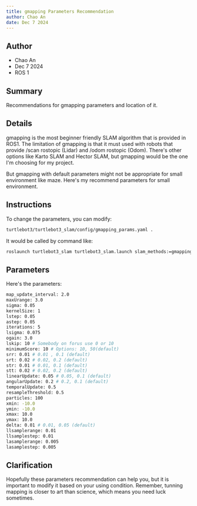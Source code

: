 ```yaml
---
title: gmapping Parameters Recommendation
author: Chao An
date: Dec 7 2024
---
```

## Author
* Chao An
* Dec 7 2024
* ROS 1

## Summary

Recommendations for gmapping parameters and location of it.

## Details

gmapping is the most beginner friendly SLAM algorithm that is provided in ROS1. The limitation of gmapping is that it must used with robots that provide /scan rostopic (Lidar) and /odom rostopic (Odom). There's other options like Karto SLAM and Hector SLAM, but gmapping would be the one I'm choosing for my project.

But gmapping with default parameters might not be appropriate for small environment like maze. Here's my recommend parameters for small environment. 

## Instructions
To change the parameters, you can modify: 
```bash
turtlebot3/turtlebot3_slam/config/gmapping_params.yaml .
```
It would be called by command like: 
```bash
roslaunch turtlebot3_slam turtlebot3_slam.launch slam_methods:=gmapping
```

## Parameters
Here's the parameters: 
```bash
map_update_interval: 2.0
maxUrange: 3.0
sigma: 0.05
kernelSize: 1
lstep: 0.05
astep: 0.05
iterations: 5
lsigma: 0.075
ogain: 3.0
lskip: 10 # Somebody on forus use 0 or 10
minimumScore: 10 # Options: 10, 50(default)
srr: 0.01 # 0.01 , 0.1 (default)
srt: 0.02 # 0.02, 0.2 (default)
str: 0.01 # 0.01, 0.1 (default)
stt: 0.02 # 0.02, 0.2 (default)
linearUpdate: 0.05 # 0.05, 0.1 (default)
angularUpdate: 0.2 # 0.2, 0.1 (default)
temporalUpdate: 0.5
resampleThreshold: 0.5
particles: 100
xmin: -10.0
ymin: -10.0
xmax: 10.0
ymax: 10.0
delta: 0.01 # 0.01, 0.05 (default)
llsamplerange: 0.01
llsamplestep: 0.01
lasamplerange: 0.005
lasamplestep: 0.005
```

## Clarification
Hopefully these parameters recommendation can help you, but it is important to modify it based on your using condition. Remember, tunning mapping is closer to art than science, which means you need luck sometimes.